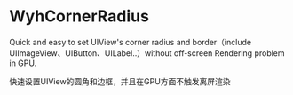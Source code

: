 # WyhCornerRadius
Quick and easy to set UIView's corner radius and border（include UIImageView、UIButton、UILabel..）without off-screen Rendering problem in GPU.

快速设置UIView的圆角和边框，并且在GPU方面不触发离屏渲染

# 


